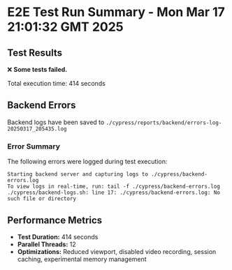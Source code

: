 # E2E Test Run Summary - Mon Mar 17 21:01:32 GMT 2025

## Test Results

❌ **Some tests failed.**

Total execution time: 414 seconds

## Backend Errors

Backend logs have been saved to `./cypress/reports/backend/errors-log-20250317_205435.log`

### Error Summary
The following errors were logged during test execution:

```
Starting backend server and capturing logs to ./cypress/backend-errors.log
To view logs in real-time, run: tail -f ./cypress/backend-errors.log
./cypress/backend-logs.sh: line 17: ./cypress/backend-errors.log: No such file or directory
```

## Performance Metrics

- **Test Duration:** 414 seconds
- **Parallel Threads:** 12
- **Optimizations:** Reduced viewport, disabled video recording, session caching, experimental memory management
